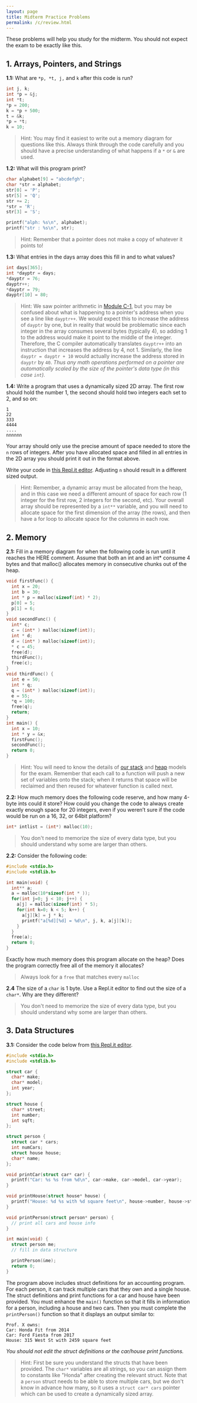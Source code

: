 ```yaml
---
layout: page
title: Midterm Practice Problems
permalink: /c/review.html
---
```


These problems will help you study for the midterm. You should not expect the exam to be exactly like this.

## 1. Arrays, Pointers, and Strings
**1.1:** What are `*p, *t, j,` and `k` after this code is run?

```c
int j, k;
int *p = &j;
int *t;
*p = 200;
k = *p + 500;
t = &k;
*p = *t;
k = 10;
```
> Hint: You may find it easiest to write out a  memory diagram for questions like this. Always think through the code carefully and you should have a precise understanding of what happens if a `*` or `&` are used.

**1.2:** What will this program print?

```c
char alphabet[9] = "abcdefgh";
char *str = alphabet;
str[0] = 'P';
str[5] = 'Q';
str += 2;
*str = 'R';
str[3] = 'S';

printf("alph: %s\n", alphabet);
printf("str : %s\n", str);
```
> Hint: Remember that a pointer does not make a copy of whatever it points to!


**1.3:** What entries in the days array does this fill in and to what values?

```c
int days[365];
int *dayptr = days;
*dayptr = 76;
dayptr++;
*dayptr = 79;
dayptr[10] = 80;
```
> Hint: We saw pointer arithmetic in [Module C-1](1/#pointermath), but you may be confused about what is happening to a pointer's address when you see a line like `dayptr++`.  We would expect this to increase the address of `dayptr` by one, but in reality that would be problematic since each integer in the array consumes several bytes (typically 4), so adding 1 to the address would make it point to the middle of the integer. Therefore, the C compiler automatically translates `dayptr++` into an instruction that increases the address by 4, not 1.  Similarly, the line `dayptr = dayptr + 10` would actually increase the address stored in `dayptr` by `40`. *Thus any math operations performed on a pointer are automatically scaled by the size of the pointer's data type (in this case `int`).*

**1.4:** Write a program that uses a dynamically sized 2D array. The first row should hold the number 1, the second should hold two integers each set to 2, and so on:

```
1
22
333
4444
....
nnnnnn
```
Your array should only use the precise amount of space needed to store the `n` rows of integers. After you have allocated space and filled in all entries in the 2D array you should print it out in the format above.

Write your code in [this Repl.it editor](https://repl.it/@twood02/C-review-2dn). Adjusting `n` should result in a different sized output.

> Hint: Remember, a dynamic array must be allocated from the heap, and in this case we need a different amount of space for each row (1 integer for the first row, 2 integers for the second, etc). Your overall array should be represented by a `int**` variable, and you will need to allocate space for the first dimension of the array (the rows), and then have a for loop to allocate space for the columns in each row.

## 2. Memory
**2.1:** Fill in a memory diagram for when the following code is run until it reaches the HERE comment. Assume that both an int and an int* consume 4 bytes and that malloc() allocates memory in consecutive chunks out of the heap.

```c
void firstFunc() {
  int x = 20;
  int b = 30;
  int * p = malloc(sizeof(int) * 2);
  p[0] = 5;
  p[1] = 6;       
}
void secondFunc() {
  int* c;
  c = (int* ) malloc(sizeof(int));
  int * d;
  d = (int* ) malloc(sizeof(int));
  * c = 45;
  free(d);
  thirdFunc();
  free(c);
}
void thirdFunc() {
  int e = 50;
  int * q;
  q = (int* ) malloc(sizeof(int));
  e = 55;
  *q = 100;
  free(q);
  return;
}      
int main() {
  int x = 10;
  int * y = &x;
  firstFunc();
  secondFunc();
  return 0;
}
```
> Hint: You will need to know the details of [our stack](2/#stackmodel) and [heap](1/#heap) models for the exam. Remember that each call to a function will push a new set of variables onto the stack; when it returns that space will be reclaimed and then reused for whatever function is called next.

**2.2:** How much memory does the following code reserve, and how many 4-byte ints could it store? How could you change the code to always create exactly enough space for 20 integers, even if you weren’t sure if the code would be run on a 16, 32, or 64bit platform?
```c
int* intlist = (int*) malloc(10);
```

> You don't need to memorize the size of every data type, but you should understand why some are larger than others.

**2.2:** Consider the following code:
```c
#include <stdio.h>
#include <stdlib.h>

int main(void) {
  int** a;
  a = malloc(10*sizeof(int * ));
  for(int j=0; j < 10; j++) {
    a[j] = malloc(sizeof(int) * 5);
    for(int k=0; k < 5; k++) {
      a[j][k] = j * k;
      printf("a[%d][%d] = %d\n", j, k, a[j][k]);
    }
  }
  free(a);
  return 0;
}
```
Exactly how much memory does this program allocate on the heap? Does the program correctly free all of the memory it allocates?

> Always look for a `free` that matches every `malloc`

**2.4** The size of a `char` is 1 byte. Use a Repl.it editor to find out the size of a `char*`. Why are they different?

> You don't need to memorize the size of every data type, but you should understand why some are larger than others.

## 3. Data Structures

**3.1:** Consider the code below from [this Repl.it editor](https://repl.it/@twood02/c-review-structs).
```c
#include <stdio.h>
#include <stdlib.h>

struct car {
  char* make;
  char* model;
  int year;
};

struct house {
  char* street;
  int number;
  int sqft;
};

struct person {
  struct car * cars;
  int numCars;
  struct house house;
  char* name;
};

void printCar(struct car* car) {
  printf("Car: %s %s from %d\n", car->make, car->model, car->year);
}

void printHouse(struct house* house) {
  printf("House: %d %s with %d square feet\n", house->number, house->street, house->sqft);
}

void printPerson(struct person* person) {
  // print all cars and house info
}

int main(void) {
  struct person me;
  // fill in data structure

  printPerson(&me);
  return 0;
}
```
The program above includes struct definitions for an accounting program. For each person, it can track multiple cars that they own and a single house.  The struct definitions and print functions for a car and house have been provided. You must enhance the `main()` function so that it fills in information for a person, including a house and two cars. Then you must complete the `printPerson()` function so that it displays an output similar to:

```
Prof. X owns:
Car: Honda Fit from 2014
Car: Ford Fiesta from 2017
House: 315 West St with 2459 square feet
```
*You should not edit the struct definitions or the car/house print functions.*

> Hint: First be sure you understand the structs that have been provided. The `char*` variables are all strings, so you can assign them to constants like "Honda" after creating the relevant struct. Note that a `person` struct needs to be able to store multiple cars, but we don't know in advance how many, so it uses a `struct car* cars` pointer which can be used to create a dynamically sized array.

<!-- ## 4. C and Java
**4.1:** Consider this code which is valid in both C and Java:

```c
int j;
int sum
int stats[10];
// partially fill array
stats[0] = 10;
stats[1] = 10;
stats[2] = 10;
for(j=0; j <10; j++)
{
    sum += stats[j];
}
```
If we were to then print out the value of `sum`, would Java and C give us the same result? Why or why not? -->
